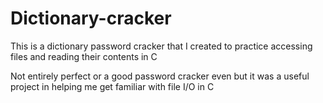 # Dictionary-cracker

This is a dictionary password cracker that I created to practice accessing files and reading their contents in C

Not entirely perfect or a good password cracker even but it was a useful project in helping me get familiar with file I/O in C

